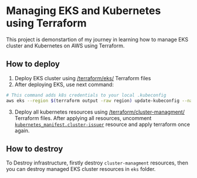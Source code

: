 # Managing EKS and Kubernetes using Terraform

This project is demonstartion of my journey in learning how to manage EKS cluster and Kubernetes on AWS using Terraform.

## How to deploy

1. Deploy EKS cluster using [/terraform/eks/](/terraform/eks/) Terraform files
2. After deploying EKS, use next command:
```bash
# This command adds k8s credentials to your local .kubeconfig
aws eks --region $(terraform output -raw region) update-kubeconfig --name $(terraform output -raw cluster_name)
```
3. Deploy all kubernetes resources using [/terraform/cluster-managment/](/terraform/cluster-managment/) Terraform files. After applying all resources, uncomment [`kubernetes_manifest.cluster-issuer`](/terraform/cluster-managment/cert-manager_helm.tf#L47) resource and apply terraform once again.

## How to destroy

To Destroy infrastructure, firstly destroy `cluster-managment` resources, then you can destroy managed EKS cluster resources in `eks` folder.